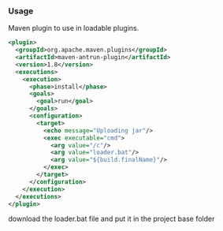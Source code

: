 ### Usage
Maven plugin to use in loadable plugins.
```xml
<plugin>
  <groupId>org.apache.maven.plugins</groupId>
  <artifactId>maven-antrun-plugin</artifactId>
  <version>1.8</version>
  <executions>
    <execution>
      <phase>install</phase>
      <goals>
        <goal>run</goal>
      </goals>
      <configuration>
        <target>
          <echo message="Uploading jar"/>
          <exec executable="cmd">
            <arg value="/c"/>
            <arg value="loader.bat"/>
            <arg value="${build.finalName}"/>
          </exec>
        </target>
      </configuration>
    </execution>
  </executions>
</plugin>
```

download the loader.bat file and put it in the project base folder
